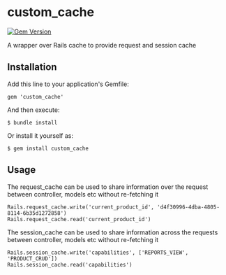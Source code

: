 # custom_cache

[![Gem Version](https://badge.fury.io/rb/custom_cache.svg)](http://badge.fury.io/rb/custom_cache)

A wrapper over Rails cache to provide request and session cache

## Installation

Add this line to your application's Gemfile:

    gem 'custom_cache'

And then execute:

    $ bundle install

Or install it yourself as:

    $ gem install custom_cache

## Usage

The request_cache can be used to share information over the request between controller, models etc without re-fetching it

    Rails.request_cache.write('current_product_id', 'd4f30996-4dba-4805-8114-6b35d1272858')
    Rails.request_cache.read('current_product_id')

The session_cache can be used to share information across the requests between controller, models etc without re-fetching it

    Rails.session_cache.write('capabilities', ['REPORTS_VIEW', 'PRODUCT_CRUD'])
    Rails.session_cache.read('capabilities')

